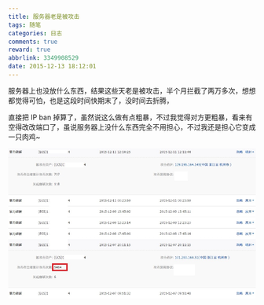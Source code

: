 ```yaml
---
title: 服务器老是被攻击
tags: 随笔
categories: 日志
comments: true
reward: true
abbrlink: 3349908529
date: 2015-12-13 18:12:01
---
```

服务器上也没放什么东西，结果这些天老是被攻击，半个月拦截了两万多次，想想都觉得可怕，也是这段时间快期末了，没时间去折腾，
<!-- more -->
直接把 IP ban 掉算了，虽然说这么做有点粗暴，不过我觉得对方更粗暴，看来有空得改改端口了，虽说服务器上没什么东西完全不用担心，不过我还是担心它变成一只肉鸡~

![p1](/assets/img/f5731488102169.jpg)